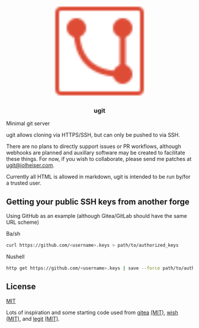 <p align="center">
    <picture>
      <img alt="ugit logo" width="250" src="./assets/ugit.svg" />
    </picture>
    <h3 align="center">ugit</h3>
</p>

Minimal git server

ugit allows cloning via HTTPS/SSH, but can only be pushed to via SSH.

There are no plans to directly support issues or PR workflows, although webhooks are planned and auxillary software may be created to facilitate these things.
For now, if you wish to collaborate, please send me patches at [ugit@jolheiser.com](mailto:git@jolheiser.com).

Currently all HTML is allowed in markdown, ugit is intended to be run by/for a trusted user.

## Getting your public SSH keys from another forge

Using GitHub as an example (although Gitea/GitLab should have the same URL scheme)

Ba/sh
```sh
curl https://github.com/<username>.keys > path/to/authorized_keys
```

Nushell
```sh
http get https://github.com/<username>.keys | save --force path/to/authorized_keys
```

## License

[MIT](LICENSE)

Lots of inspiration and some starting code used from [gitea](https://github.com/go-gitea/gitea) [(MIT)](https://github.com/go-gitea/gitea/blob/eba9c0ce48c7d43910eb77db74c6648157663ceb/LICENSE), [wish](https://github.com/charmbracelet/wish) [(MIT)](https://github.com/charmbracelet/wish/blob/3e6f92a166118390484ce4a0904114b375b9e485/LICENSE), and [legit](https://github.com/icyphox/legit) [(MIT)](https://github.com/icyphox/legit/blob/bdfc973207a67a3b217c130520d53373d088763c/license).
